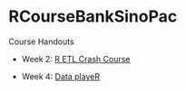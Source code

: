 # RCourseBankSinoPac
Course Handouts

- Week 2: [R ETL Crash Course](https://suensummit.github.io/RCourseBankSinoPac/week2handouts.html)

- Week 4: [Data playeR](https://suensummit.github.io/RCourseBankSinoPac/week4handouts.html)
